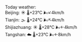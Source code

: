 Today weather:  
Beijing: ☀️   🌡️+23°C 🌬️↙4km/h  
Tianjin: 🌫  🌡️+24°C 🌬️↖4km/h  
Shijiazhuang: ☀️   🌡️+28°C 🌬️←4km/h  
Tangshan: ☁️   🌡️+23°C 🌬️←8km/h  
